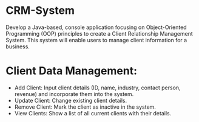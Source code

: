 # CRM-System
Develop a Java-based, console application focusing on Object-Oriented Programming
(OOP) principles to create a Client Relationship Management System. This system will
enable users to manage client information for a business.

# Client Data Management:
- Add Client: Input client details (ID, name, industry, contact person, revenue) and
incorporate them into the system.
- Update Client: Change existing client details.
- Remove Client: Mark the client as inactive in the system.
- View Clients: Show a list of all current clients with their details.
